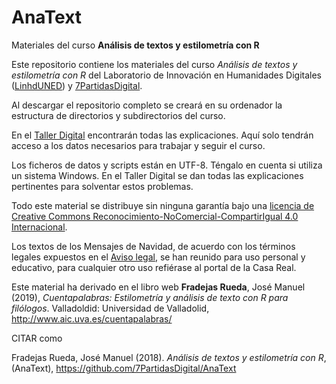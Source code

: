# AnaText
Materiales del curso **Análisis de textos y estilometría con R**

Este repositorio contiene los materiales del curso _Análisis de textos y estilometría con R_ del Laboratorio de Innovación en Humanidades Digitales ([LinhdUNED](http://linhd.uned.es/)) y [7PartidasDigital](https://7partidas.hypotheses.org/).

Al descargar el repositorio completo se creará en su ordenador la estructura de directorios y subdirectorios del curso.

En el [Taller Digital](https://tallerdigital.uned.es/cursos/login/index.php) encontrarán todas las explicaciones. Aquí solo tendrán acceso a los datos necesarios para trabajar y seguir el curso.

Los ficheros de datos y scripts están en UTF-8. Téngalo en cuenta si utiliza un sistema Windows. En el Taller Digital se dan todas las explicaciones pertinentes para solventar estos problemas.

Todo este material se distribuye sin ninguna garantía bajo una [licencia de Creative Commons Reconocimiento-NoComercial-CompartirIgual 4.0 Internacional](http://creativecommons.org/licenses/by-nc-sa/4.0/). 

Los textos de los Mensajes de Navidad, de acuerdo con los términos legales expuestos en el [Aviso legal](http://www.casareal.es/ES/Paginas/aviso-legal.aspx), se han reunido para uso personal y educativo, para cualquier otro uso refiérase al portal de la Casa Real.

Este material ha derivado en el libro web **Fradejas Rueda**, José Manuel (2019), _Cuentapalabras: Estilometría y análisis de texto con R para filólogos_. Valladoldid: Universidad de Valladolid, http://www.aic.uva.es/cuentapalabras/

CITAR como

Fradejas Rueda, José Manuel (2018). *Análisis de textos y estilometría con R*, (AnaText), https://github.com/7PartidasDigital/AnaText 